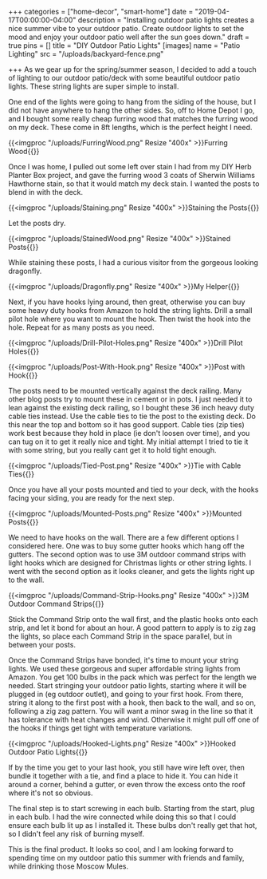 +++
categories = ["home-decor", "smart-home"]
date = "2019-04-17T00:00:00-04:00"
description = "Installing outdoor patio lights creates a nice summer vibe to your outdoor patio. Create outdoor lights to set the mood and enjoy your outdoor patio well after the sun goes down."
draft = true
pins = []
title = "DIY Outdoor Patio Lights"
[images]
name = "Patio Lighting"
src = "/uploads/backyard-fence.png"

+++
As we gear up for the spring/summer season, I decided to add a touch of lighting to our outdoor patio/deck with some beautiful outdoor patio lights.  These string lights are super simple to install.

One end of the lights were going to hang from the siding of the house, but I did not have anywhere to hang the other sides.  So, off to Home Depot I go, and I bought some really cheap furring wood that matches the furring wood on my deck.  These come in 8ft lengths, which is the perfect height I need.

{{<imgproc "/uploads/FurringWood.png" Resize "400x" >}}Furring Wood{{</imgproc>}} 

Once I was home, I pulled out some left over stain I had from my DIY Herb Planter Box project, and gave the furring wood 3 coats of Sherwin Williams Hawthorne stain, so that it would match my deck stain.  I wanted the posts to blend in with the deck.

{{<imgproc "/uploads/Staining.png" Resize "400x" >}}Staining the Posts{{</imgproc>}} 

Let the posts dry.

{{<imgproc "/uploads/StainedWood.png" Resize "400x" >}}Stained Posts{{</imgproc>}} 

While staining these posts, I had a curious visitor from the gorgeous looking dragonfly.

{{<imgproc "/uploads/Dragonfly.png" Resize "400x" >}}My Helper{{</imgproc>}} 

Next, if you have hooks lying around, then great, otherwise you can buy some heavy duty hooks from Amazon to hold the string lights.  Drill a small pilot hole where you want to mount the hook.  Then twist the hook into the hole.  Repeat for as many posts as you need.

{{<imgproc "/uploads/Drill-Pilot-Holes.png" Resize "400x" >}}Drill Pilot Holes{{</imgproc>}} 

{{<imgproc "/uploads/Post-With-Hook.png" Resize "400x" >}}Post with Hook{{</imgproc>}} 

The posts need to be mounted vertically against the deck railing.  Many other blog posts try to mount these in cement or in pots.  I just needed it to lean against the existing deck railing, so I bought these 36 inch heavy duty cable ties instead.  Use the cable ties to tie the post to the existing deck.  Do this near the top and bottom so it has good support.  Cable ties (zip ties) work best because they hold in place (ie don't loosen over time), and you can tug on it to get it really nice and tight.  My initial attempt I tried to tie it with some string, but you really cant get it to hold tight enough.

{{<imgproc "/uploads/Tied-Post.png" Resize "400x" >}}Tie with Cable Ties{{</imgproc>}} 

Once you have all your posts mounted and tied to your deck, with the hooks facing your siding, you are ready for the next step.

{{<imgproc "/uploads/Mounted-Posts.png" Resize "400x" >}}Mounted Posts{{</imgproc>}} 

We need to have hooks on the wall.  There are a few different options I considered here.  One was to buy some gutter hooks which hang off the gutters.  The second option was to use 3M outdoor command strips with light hooks which are designed for Christmas lights or other string lights.  I went with the second option as it looks cleaner, and gets the lights right up to the wall.

{{<imgproc "/uploads/Command-Strip-Hooks.png" Resize "400x" >}}3M Outdoor Command Strips{{</imgproc>}} 

Stick the Command Strip onto the wall first, and the plastic hooks onto each strip, and let it bond for about an hour.  A good pattern to apply is to zig zag the lights, so place each Command Strip in the space parallel, but in between your posts.

Once the Command Strips have bonded, it's time to mount your string lights.  We used these gorgeous and super affordable string lights from Amazon.  You get 100 bulbs in the pack which was perfect for the length we needed.  Start stringing your outdoor patio lights, starting where it will be plugged in (eg outdoor outlet), and going to your first hook.  From there, string it along to the first post with a hook, then back to the wall, and so on, following a zig zag pattern.  You will want a minor swag in the line so that it has tolerance with heat changes and wind.  Otherwise it might pull off one of the hooks if things get tight with temperature variations.

{{<imgproc "/uploads/Hooked-Lights.png" Resize "400x" >}}Hooked Outdoor Patio Lights{{</imgproc>}} 

If by the time you get to your last hook, you still have wire left over, then bundle it together with a tie, and find a place to hide it.  You can hide it around a corner, behind a gutter, or even throw the excess onto the roof where it's not so obvious.

The final step is to start screwing in each bulb.  Starting from the start, plug in each bulb.  I had the wire connected while doing this so that I could ensure each bulb lit up as I installed it.  These bulbs don't really get that hot, so I didn't feel any risk of burning myself.

This is the final product.  It looks so cool, and I am looking forward to spending time on my outdoor patio this summer with friends and family, while drinking those Moscow Mules.
